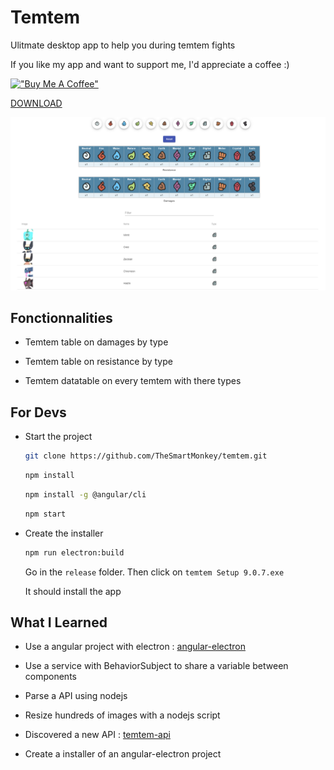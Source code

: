 # Temtem

Ulitmate desktop app to help you during temtem fights

If you like my app and want to support me, I'd appreciate a coffee :)

[!["Buy Me A Coffee"](https://www.buymeacoffee.com/assets/img/custom_images/orange_img.png)](https://www.buymeacoffee.com/laurentvandelle)

[DOWNLOAD](https://github.com/TheSmartMonkey/temtem/releases)

![APP IMAGE](https://github.com/TheSmartMonkey/temtem/blob/master/.github/temtem-app.PNG)

## Fonctionnalities

* Temtem table on damages by type

* Temtem table on resistance by type

* Temtem datatable on every temtem with there types

## For Devs

* Start the project

    ```bash
    git clone https://github.com/TheSmartMonkey/temtem.git
    ```

    ```bash
    npm install
    ```

    ```bash
    npm install -g @angular/cli
    ```

    ```bash
    npm start
    ```

* Create the installer

    ```bash
    npm run electron:build
    ```

    Go in the `release` folder. Then click on `temtem Setup 9.0.7.exe`

    It should install the app

## What I Learned

* Use a angular project with electron : [angular-electron](https://github.com/maximegris/angular-electron)

* Use a service with BehaviorSubject to share a variable between components

* Parse a API using nodejs

* Resize hundreds of images with a nodejs script

* Discovered a new API : [temtem-api](https://github.com/maael/temtem-api)

* Create a installer of an angular-electron project
